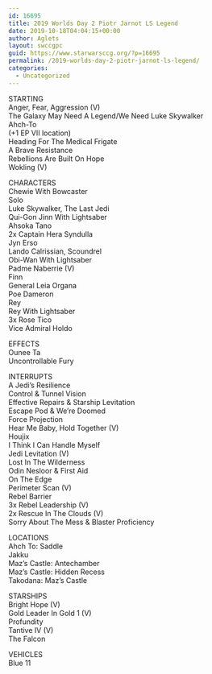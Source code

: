 ```yaml
---
id: 16695
title: 2019 Worlds Day 2 Piotr Jarnot LS Legend
date: 2019-10-18T04:04:15+00:00
author: Aglets
layout: swccgpc
guid: https://www.starwarsccg.org/?p=16695
permalink: /2019-worlds-day-2-piotr-jarnot-ls-legend/
categories:
  - Uncategorized
---
```

STARTING  
Anger, Fear, Aggression (V)  
The Galaxy May Need A Legend/We Need Luke Skywalker  
Ahch-To  
(+1 EP VII location)  
Heading For The Medical Frigate  
A Brave Resistance  
Rebellions Are Built On Hope  
Wokling (V)

CHARACTERS  
Chewie With Bowcaster  
Solo  
Luke Skywalker, The Last Jedi  
Qui-Gon Jinn With Lightsaber  
Ahsoka Tano  
2x Captain Hera Syndulla  
Jyn Erso  
Lando Calrissian, Scoundrel  
Obi-Wan With Lightsaber  
Padme Naberrie (V)  
Finn  
General Leia Organa  
Poe Dameron  
Rey  
Rey With Lightsaber  
3x Rose Tico  
Vice Admiral Holdo

EFFECTS  
Ounee Ta  
Uncontrollable Fury

INTERRUPTS  
A Jedi&#8217;s Resilience  
Control & Tunnel Vision  
Effective Repairs & Starship Levitation  
Escape Pod & We&#8217;re Doomed  
Force Projection  
Hear Me Baby, Hold Together (V)  
Houjix  
I Think I Can Handle Myself  
Jedi Levitation (V)  
Lost In The Wilderness  
Odin Nesloor & First Aid  
On The Edge  
Perimeter Scan (V)  
Rebel Barrier  
3x Rebel Leadership (V)  
2x Rescue In The Clouds (V)  
Sorry About The Mess & Blaster Proficiency

LOCATIONS  
Ahch To: Saddle  
Jakku  
Maz&#8217;s Castle: Antechamber  
Maz&#8217;s Castle: Hidden Recess  
Takodana: Maz&#8217;s Castle

STARSHIPS  
Bright Hope (V)  
Gold Leader In Gold 1 (V)  
Profundity  
Tantive IV (V)  
The Falcon

VEHICLES  
Blue 11